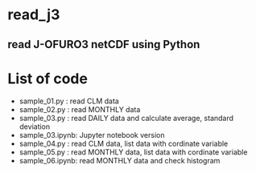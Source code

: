 # read_j3  
read J-OFURO3 netCDF using Python
-----------------------------------------------------------------------  
# List of code
- sample_01.py   : read CLM data  
- sample_02.py   : read MONTHLY data  
- sample_03.py   : read DAILY data and calculate average, standard deviation  
- sample_03.ipynb: Jupyter notebook version
- sample_04.py   : read CLM data, list data with cordinate variable  
- sample_05.py   : read MONTHLY data, list data with cordinate variable  
- sample_06.ipynb: read MONTHLY data and check histogram
